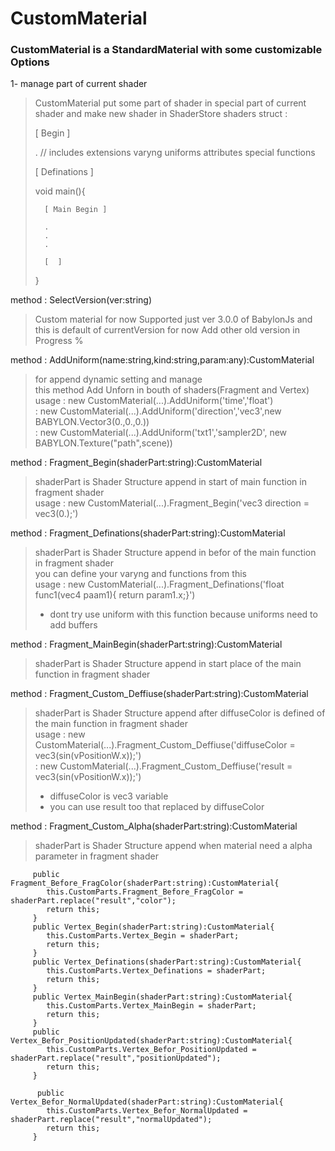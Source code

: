 
CustomMaterial
==============

### CustomMaterial is a StandardMaterial with some customizable Options 
1- manage part of current shader
> CustomMaterial put some part of shader in special part of current shader and make new shader in ShaderStore 
 > shaders struct  :
 >
 >   [ Begin ]
 >
 >   . // includes  extensions  varyng uniforms attributes  special functions 
 >  
 >   [ Definations ]
 >
 >   void main(){
 >   
 >       [ Main Begin ]  
 >  
 >       .
 >       .
 >       .
 >  
 >       [  ]
 >   
 >   }  



method : SelectVersion(ver:string) 
> Custom material for now Supported just ver 3.0.0 of BabylonJs and this is default of currentVersion for now
> Add other old version in Progress %
  

method : AddUniform(name:string,kind:string,param:any):CustomMaterial 
> for append dynamic setting and manage </br>
> this method Add Unforn in bouth of shaders(Fragment and Vertex) </br>
> usage : new CustomMaterial(...).AddUniform('time','float') </br>
>       : new CustomMaterial(...).AddUniform('direction','vec3',new BABYLON.Vector3(0.,0.,0.)) </br>
>       : new CustomMaterial(...).AddUniform('txt1','sampler2D', new BABYLON.Texture("path",scene))  

method : Fragment_Begin(shaderPart:string):CustomMaterial 
> shaderPart is Shader Structure append in start of main function in fragment shader </br>
> usage :  new CustomMaterial(...).Fragment_Begin('vec3 direction = vec3(0.);') 

method : Fragment_Definations(shaderPart:string):CustomMaterial
> shaderPart is Shader Structure append in befor of the main function in fragment shader </br>
> you can define your varyng and functions from this  </br>
> usage :  new CustomMaterial(...).Fragment_Definations('float func1(vec4 paam1){ return param1.x;}')  </br>
> * dont try use uniform with this function because uniforms need to add buffers

method : Fragment_MainBegin(shaderPart:string):CustomMaterial 
> shaderPart is Shader Structure append in start place of the main function in fragment shader 

method : Fragment_Custom_Deffiuse(shaderPart:string):CustomMaterial 
> shaderPart is Shader Structure append after diffuseColor is defined of the main function in fragment shader </br>
> usage : new CustomMaterial(...).Fragment_Custom_Deffiuse('diffuseColor = vec3(sin(vPositionW.x));')  </br>
>       : new CustomMaterial(...).Fragment_Custom_Deffiuse('result = vec3(sin(vPositionW.x));')  </br>
> * diffuseColor is vec3 variable </br>
> * you can use result too that replaced by diffuseColor


method : Fragment_Custom_Alpha(shaderPart:string):CustomMaterial 
> shaderPart is Shader Structure append when material need a alpha parameter in fragment shader </br>


         public Fragment_Before_FragColor(shaderPart:string):CustomMaterial{            
            this.CustomParts.Fragment_Before_FragColor = shaderPart.replace("result","color");
            return this;
         }
         public Vertex_Begin(shaderPart:string):CustomMaterial{            
            this.CustomParts.Vertex_Begin = shaderPart;
            return this;
         }
         public Vertex_Definations(shaderPart:string):CustomMaterial{            
            this.CustomParts.Vertex_Definations = shaderPart;
            return this;
         }
         public Vertex_MainBegin(shaderPart:string):CustomMaterial{            
            this.CustomParts.Vertex_MainBegin = shaderPart;
            return this;
         }
         public Vertex_Befor_PositionUpdated(shaderPart:string):CustomMaterial{            
            this.CustomParts.Vertex_Befor_PositionUpdated = shaderPart.replace("result","positionUpdated");
            return this;
         } 
         
          public Vertex_Befor_NormalUpdated(shaderPart:string):CustomMaterial{            
            this.CustomParts.Vertex_Befor_NormalUpdated = shaderPart.replace("result","normalUpdated");
            return this;
         } 
